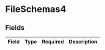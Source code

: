 # FileSchemas4


## Fields

| Field       | Type        | Required    | Description |
| ----------- | ----------- | ----------- | ----------- |